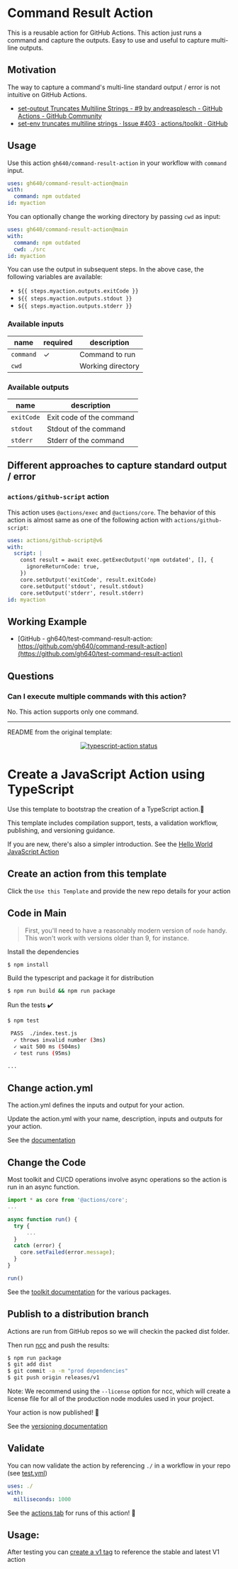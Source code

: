 # Command Result Action

This is a reusable action for GitHub Actions. This action just runs a command and capture the outputs. Easy to use and useful to capture multi-line outputs.

## Motivation

The way to capture a command's multi-line standard output / error is not intuitive on GitHub Actions.

- [set-output Truncates Multiline Strings - #9 by andreasplesch - GitHub Actions - GitHub Community](https://github.community/t/set-output-truncates-multiline-strings/16852/9)
- [set-env truncates multiline strings · Issue #403 · actions/toolkit · GitHub](https://github.com/actions/toolkit/issues/403)

## Usage

Use this action `gh640/command-result-action` in your workflow with `command` input.

```yaml
uses: gh640/command-result-action@main
with:
  command: npm outdated
id: myaction
```

You can optionally change the working directory by passing `cwd` as input:

```yaml
uses: gh640/command-result-action@main
with:
  command: npm outdated
  cwd: ./src
id: myaction
```

You can use the output in subsequent steps. In the above case, the following variables are available:

- `${{ steps.myaction.outputs.exitCode }}`
- `${{ steps.myaction.outputs.stdout }}`
- `${{ steps.myaction.outputs.stderr }}`

### Available inputs

| name | required | description |
| --- | --- | --- |
| `command` | ✓ | Command to run |
| `cwd` |  | Working directory |

### Available outputs

| name | description |
| --- | --- |
| `exitCode` | Exit code of the command |
| `stdout` | Stdout of the command |
| `stderr` | Stderr of the command |

## Different approaches to capture standard output / error

### `actions/github-script` action

This action uses `@actions/exec` and `@actions/core`. The behavior of this action is almost same as one of the following action with `actions/github-script`:

```yaml
uses: actions/github-script@v6
with:
  script: |
    const result = await exec.getExecOutput('npm outdated', [], {
      ignoreReturnCode: true,
    })
    core.setOutput('exitCode', result.exitCode)
    core.setOutput('stdout', result.stdout)
    core.setOutput('stderr', result.stderr)
id: myaction
```

## Working Example

- [GitHub - gh640/test-command-result-action: https://github.com/gh640/command-result-action](https://github.com/gh640/test-command-result-action)

## Questions

### Can I execute multiple commands with this action?

No. This action supports only one command.

---

README from the original template:

<p align="center">
  <a href="https://github.com/actions/typescript-action/actions"><img alt="typescript-action status" src="https://github.com/actions/typescript-action/workflows/build-test/badge.svg"></a>
</p>

# Create a JavaScript Action using TypeScript

Use this template to bootstrap the creation of a TypeScript action.:rocket:

This template includes compilation support, tests, a validation workflow, publishing, and versioning guidance.  

If you are new, there's also a simpler introduction.  See the [Hello World JavaScript Action](https://github.com/actions/hello-world-javascript-action)

## Create an action from this template

Click the `Use this Template` and provide the new repo details for your action

## Code in Main

> First, you'll need to have a reasonably modern version of `node` handy. This won't work with versions older than 9, for instance.

Install the dependencies  
```bash
$ npm install
```

Build the typescript and package it for distribution
```bash
$ npm run build && npm run package
```

Run the tests :heavy_check_mark:  
```bash
$ npm test

 PASS  ./index.test.js
  ✓ throws invalid number (3ms)
  ✓ wait 500 ms (504ms)
  ✓ test runs (95ms)

...
```

## Change action.yml

The action.yml defines the inputs and output for your action.

Update the action.yml with your name, description, inputs and outputs for your action.

See the [documentation](https://help.github.com/en/articles/metadata-syntax-for-github-actions)

## Change the Code

Most toolkit and CI/CD operations involve async operations so the action is run in an async function.

```javascript
import * as core from '@actions/core';
...

async function run() {
  try { 
      ...
  } 
  catch (error) {
    core.setFailed(error.message);
  }
}

run()
```

See the [toolkit documentation](https://github.com/actions/toolkit/blob/master/README.md#packages) for the various packages.

## Publish to a distribution branch

Actions are run from GitHub repos so we will checkin the packed dist folder. 

Then run [ncc](https://github.com/zeit/ncc) and push the results:
```bash
$ npm run package
$ git add dist
$ git commit -a -m "prod dependencies"
$ git push origin releases/v1
```

Note: We recommend using the `--license` option for ncc, which will create a license file for all of the production node modules used in your project.

Your action is now published! :rocket: 

See the [versioning documentation](https://github.com/actions/toolkit/blob/master/docs/action-versioning.md)

## Validate

You can now validate the action by referencing `./` in a workflow in your repo (see [test.yml](.github/workflows/test.yml))

```yaml
uses: ./
with:
  milliseconds: 1000
```

See the [actions tab](https://github.com/actions/typescript-action/actions) for runs of this action! :rocket:

## Usage:

After testing you can [create a v1 tag](https://github.com/actions/toolkit/blob/master/docs/action-versioning.md) to reference the stable and latest V1 action
